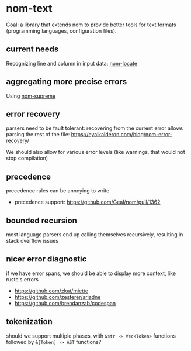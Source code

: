 # nom-text

Goal: a library that extends nom to provide better tools for text formats (programming languages, configuration files).

## current needs

Recognizing line and column in input data: [nom-locate](https://github.com/fflorent/nom_locate)

## aggregating more precise errors

Using [nom-supreme](https://github.com/Lucretiel/nom-supreme)

## error recovery

parsers need to be fault tolerant: recovering from the current error allows parsing the rest of the file: https://eyalkalderon.com/blog/nom-error-recovery/

We should also allow for various error levels (like warnings, that would not stop compilation)

## precedence

precedence rules can be annoying to write
- precedence support: https://github.com/Geal/nom/pull/1362

## bounded recursion

most language parsers end up calling themselves recursively, resulting in stack overflow issues

## nicer error diagnostic

if we have error spans, we should be able to display more context, like rustc's errors

- https://github.com/zkat/miette
- https://github.com/zesterer/ariadne
- https://github.com/brendanzab/codespan

## tokenization

should we support multiple phases, with `&str -> Vec<Token>` functions followed by `&[Token] -> AST` functions?
